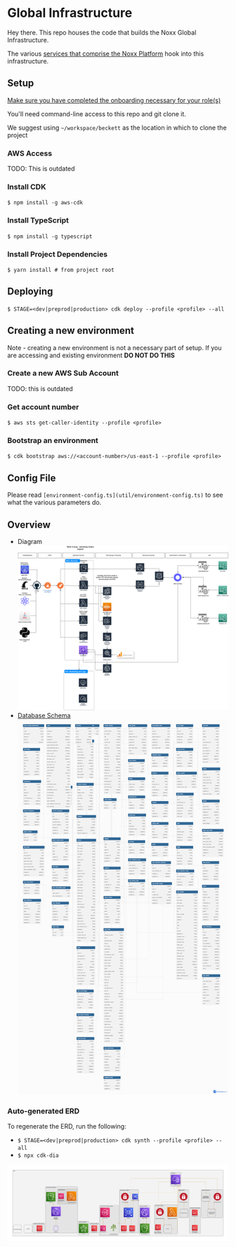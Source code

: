 # Global Infrastructure

Hey there. This repo houses the code that builds the Noxx Global Infrastructure.

The various [services that comprise the Noxx Platform](https://github.com/NoXX-Technologies/docs/blob/main/developers/services/README.md) hook into this infrastructure.

## Setup

[Make sure you have completed the onboarding necessary for your role(s)](https://github.com/beckett-media/docs/tree/main/onboarding)

You'll need command-line access to this repo and git clone it.

We suggest using `~/workspace/beckett` as the location in which to clone the project


### AWS Access

TODO: This is outdated


### Install CDK

`$ npm install -g aws-cdk`

### Install TypeScript

`$ npm install -g typescript`



### Install Project Dependencies

`$ yarn install # from project root`

## Deploying

`$ STAGE=<dev|preprod|production> cdk deploy --profile <profile> --all`

## Creating a new environment

Note - creating a new environment is not a necessary part of setup. If you are accessing and existing environment **DO NOT DO THIS**

### Create a new AWS Sub Account

TODO: this is outdated

### Get account number

`$ aws sts get-caller-identity --profile <profile>`

### Bootstrap an environment

`$ cdk bootstrap aws://<account-number>/us-east-1 --profile <profile>`

## Config File

Please read `[environment-config.ts](util/environment-config.ts)` to see what the various parameters do.

## Overview

- Diagram
  ![Diagram](Noxx%20Global%20Infrastructure%202.0.drawio.png)
- [Database Schema](https://dbdiagram.io/d/631f938d0911f91ba591ff92)
  ![Database Schema](Database%20Schema.png)

### Auto-generated ERD

To regenerate the ERD, run the following:

- `$ STAGE=<dev|preprod|production> cdk synth --profile <profile> --all`
- `$ npx cdk-dia`

![Autogenerated ERD](diagram.png)
